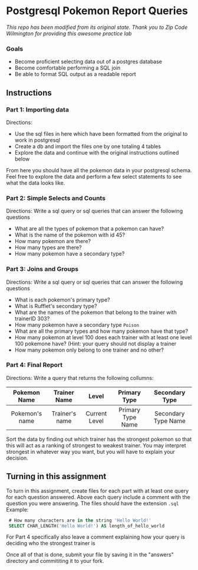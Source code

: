 # Postgresql Pokemon Report Queries
*This repo has been modified from its original state. Thank you to Zip Code Wilmington for providing this awesome practice lab*

### Goals
* Become proficient selecting data out of a postgres database
* Become comfortable performing a SQL join
* Be able to format SQL output as a readable report

## Instructions

### Part 1: Importing data
Directions:

* Use the sql files in here which have been formatted from the original to work in postgresql
* Create a db and import the files one by one totaling 4 tables
* Explore the data and continue with the original instructions outlined below

From here you should have all the pokemon data in your postgresql schema. Feel free to explore the data and perform a few select statements to see what the data looks like.

### Part 2: Simple Selects and Counts

Directions: Write a sql query or sql queries that can answer the following questions

* What are all the types of pokemon that a pokemon can have?
* What is the name of the pokemon with id 45?
* How many pokemon are there?
* How many types are there?
* How many pokemon have a secondary type?

### Part 3: Joins and Groups
Directions: Write a sql query or sql queries that can answer the following questions


* What is each pokemon's primary type?
* What is Rufflet's secondary type?
* What are the names of the pokemon that belong to the trainer with trainerID 303?
* How many pokemon have a secondary type `Poison`
* What are all the primary types and how many pokemon have that type?
* How many pokemon at level 100 does each trainer with at least one level 100 pokemone have? (Hint: your query should not display a trainer
* How many pokemon only belong to one trainer and no other?

### Part 4: Final Report

Directions: Write a query that returns the following collumns:

| Pokemon Name | Trainer Name | Level | Primary Type | Secondary Type |
|:------------:|:------------:|:-----:|:------------:|:--------------:|
| Pokemon's name| Trainer's name| Current Level| Primary Type Name| Secondary Type Name|

Sort the data by finding out which trainer has the strongest pokemon so that this will act as a ranking of strongest to weakest trainer. You may interpret strongest in whatever way you want, but you will have to explain your decision.

## Turning in this assignment

To turn in this assignment, create files for each part with at least one query for each question answered. Above each query include a comment with the question you were answering. The files should have the extension `.sql`
Example: 

```SQL
 # How many characters are in the string 'Hello World!'
 SELECT CHAR_LENGTH('Hello World!') AS length_of_hello_world
```

For Part 4 specifically also leave a comment explaining how your query is deciding who the strongest trainer is

Once all of that is done, submit your file by saving it in the "answers" directory and commititing it to your fork.
